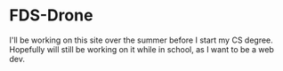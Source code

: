 # FDS-Drone
I'll be working on this site over the summer before I start my CS degree.
Hopefully will still be working on it while in school, as I want to be a web dev.
